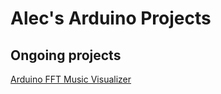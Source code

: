 # Alec's Arduino Projects

## Ongoing projects

[Arduino FFT Music Visualizer](https://github.com/georgoff/arduino/tree/master/Sketches/music_visualization)
